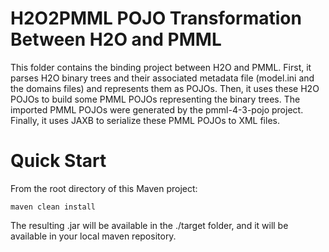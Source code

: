 # H2O2PMML POJO Transformation Between H2O and PMML

This folder contains the binding project between H2O and PMML. First, it parses H2O binary trees and their associated metadata file (model.ini and the domains files) and represents them as POJOs. Then, it uses these H2O POJOs to build some PMML POJOs representing the binary trees. The imported PMML POJOs were generated by the pmml-4-3-pojo project. Finally, it uses JAXB to serialize these PMML POJOs to XML files.

# Quick Start

From the root directory of this Maven project:

    maven clean install

The resulting .jar will be available in the ./target folder, and it will be available in your local maven repository.